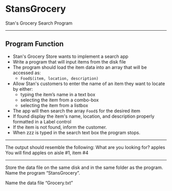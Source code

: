 # StansGrocery
Stan's Grocery Search Program
***
## Program Function
* Stan's Grocery Store wants to implement a search app
* Write a program that will input items from the disk file
* The program should load the item data into an array that will be accessed as: 
  * `Food$(item, location, description)`
* Allow Stan's customers to enter the name of an item they want to locate by either:
  * typing the item’s name in a text box
  * selecting the item from a combo-box
  * selecting the item from a listbox
* The app will then search the array `Food$` for the desired item
* If found display the item's name, location, and description properly formatted in a Label control
* If the item is not found, inform the customer.
* When zzz is typed in the search text box the program stops.
***
The output should resemble the following:
What are you looking for? apples
You will find apples on aisle #1, item #4
***
Store the data file on the same disk and in the same folder as the program.
Name the program “StansGrocery”.

Name the data file “Grocery.txt”
